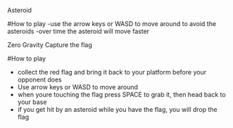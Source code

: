 Asteroid

#How to play
-use the arrow keys or WASD to move around to avoid the asteroids
-over time the asteroid will move faster

Zero Gravity Capture the flag

#How to play
- collect the red flag and bring it back to your platform before your opponent does
- Use arrow keys or WASD to move around
- when youre touching the flag press SPACE to grab it, then head back to your base
- if you get hit by an asteroid while you have the flag, you will drop the flag
